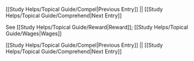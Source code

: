 [[Study Helps/Topical Guide/Compel|Previous Entry]]  ||  [[Study Helps/Topical Guide/Comprehend|Next Entry]]

 See [[Study Helps/Topical Guide/Reward|Reward]]; [[Study Helps/Topical Guide/Wages|Wages]]

[[Study Helps/Topical Guide/Compel|Previous Entry]]  ||  [[Study Helps/Topical Guide/Comprehend|Next Entry]]